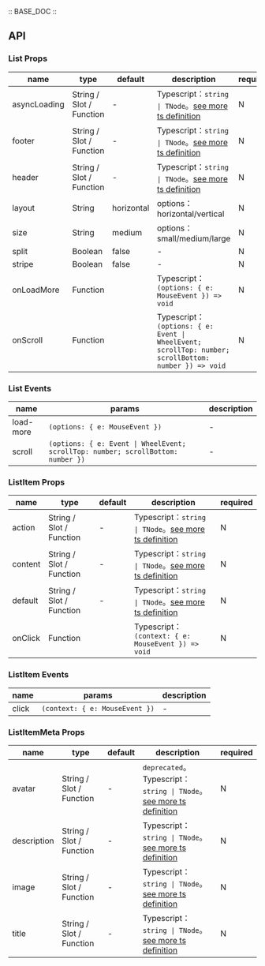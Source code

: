 :: BASE_DOC ::

## API
### List Props

name | type | default | description | required
-- | -- | -- | -- | --
asyncLoading | String / Slot / Function | - | Typescript：`string \| TNode`。[see more ts definition](https://github.com/Tencent/tdesign-vue/blob/develop/src/common.ts) | N
footer | String / Slot / Function | - | Typescript：`string \| TNode`。[see more ts definition](https://github.com/Tencent/tdesign-vue/blob/develop/src/common.ts) | N
header | String / Slot / Function | - | Typescript：`string \| TNode`。[see more ts definition](https://github.com/Tencent/tdesign-vue/blob/develop/src/common.ts) | N
layout | String | horizontal | options：horizontal/vertical | N
size | String | medium | options：small/medium/large | N
split | Boolean | false | \- | N
stripe | Boolean | false | \- | N
onLoadMore | Function |  | Typescript：`(options: { e: MouseEvent }) => void`<br/> | N
onScroll | Function |  | Typescript：`(options: { e: Event \| WheelEvent; scrollTop: number; scrollBottom: number }) => void`<br/> | N

### List Events

name | params | description
-- | -- | --
load-more | `(options: { e: MouseEvent })` | \-
scroll | `(options: { e: Event \| WheelEvent; scrollTop: number; scrollBottom: number })` | \-

### ListItem Props

name | type | default | description | required
-- | -- | -- | -- | --
action | String / Slot / Function | - | Typescript：`string \| TNode`。[see more ts definition](https://github.com/Tencent/tdesign-vue/blob/develop/src/common.ts) | N
content | String / Slot / Function | - | Typescript：`string \| TNode`。[see more ts definition](https://github.com/Tencent/tdesign-vue/blob/develop/src/common.ts) | N
default | String / Slot / Function | - | Typescript：`string \| TNode`。[see more ts definition](https://github.com/Tencent/tdesign-vue/blob/develop/src/common.ts) | N
onClick | Function |  | Typescript：`(context: { e: MouseEvent }) => void`<br/> | N

### ListItem Events

name | params | description
-- | -- | --
click | `(context: { e: MouseEvent })` | \-

### ListItemMeta Props

name | type | default | description | required
-- | -- | -- | -- | --
avatar | String / Slot / Function | - | `deprecated`。Typescript：`string \| TNode`。[see more ts definition](https://github.com/Tencent/tdesign-vue/blob/develop/src/common.ts) | N
description | String / Slot / Function | - | Typescript：`string \| TNode`。[see more ts definition](https://github.com/Tencent/tdesign-vue/blob/develop/src/common.ts) | N
image | String / Slot / Function | - | Typescript：`string \| TNode`。[see more ts definition](https://github.com/Tencent/tdesign-vue/blob/develop/src/common.ts) | N
title | String / Slot / Function | - | Typescript：`string \| TNode`。[see more ts definition](https://github.com/Tencent/tdesign-vue/blob/develop/src/common.ts) | N
